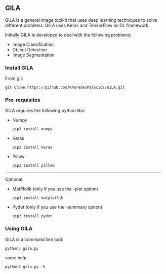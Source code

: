 
## GILA

GILA is a general image toolkit that uses deep learning techniques to solve different problems. GILA uses Keras and TensorFlow as DL framework.

Initially GILA is developed to deal with the following problems:

* Image Classification
* Object Detection
* Image Segmentation

### Install GILA

From git:

~~~shell
git clone https://github.com/RParedesPalacios/GILA.git
~~~

### Pre-requisites

GILA requires the following python libs:
  * Numpy
    ~~~shell
    pip3 install mumpy
    ~~~

  * Keras
    ~~~shell
    pip3 install keras
    ~~~

  * Pillow
    ~~~shell
    pip3 install pillow
    ~~~
---

Optional:

  * MatPlolib (only if you use the -plot option)
    ~~~shell
    pip3 install matplotlib
    ~~~

  * Pydot (only if you use the -summary option)
    ~~~shell
    pip3 install pydot
    ~~~


### Using GILA

GILA is a command line tool:

~~~shell
python3 gila.py
~~~

some help:

~~~shell
python3 gila.py -h
~~~
